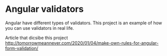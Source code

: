 # Angular validators

Angular have different types of validators. This project is an example of how you can use validators in real life. 

Article that dicsibe this project
http://tomorrowmeannever.com/2020/01/04/make-own-rules-for-angular-form-validation/
